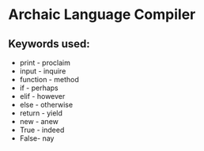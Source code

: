 # Archaic Language Compiler

## Keywords used:
- print - proclaim
- input - inquire
- function - method
- if - perhaps
- elif - however
- else - otherwise
- return - yield
- new - anew
- True - indeed
- False- nay
